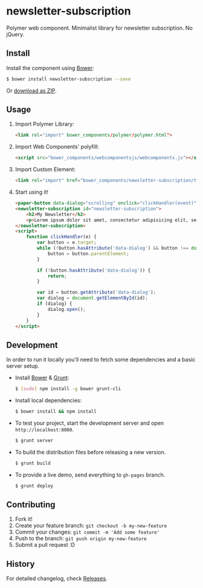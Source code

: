 # newsletter-subscription
Polymer web component. Minimalist library for newsletter subscription. No jQuery.

## Install

Install the component using [Bower](http://bower.io/):

```sh
$ bower install newsletter-subscription --save
```

Or [download as ZIP](https://github.com/kilombo/newsletter-subscription/archive/master.zip).

## Usage

1. Import Polymer Library:

    ```html
    <link rel="import" bower_components/polymer/polymer.html">
    ```

2. Import Web Components' polyfill:

    ```html
    <script src="bower_components/webcomponentsjs/webcomponents.js"></script>
    ```

3. Import Custom Element:

    ```html
    <link rel="import" href="bower_components/newsletter-subscription/twitter-button.html">
    ```

3. Start using it!

    ```html
    <paper-button data-dialog="scrolling" onclick="clickHandler(event)">Newsletter</paper-button>
    <newsletter-subscription id="newsletter-subscription">
        <h2>My Newsletter</h2>
        <p>Lorem ipsum dolor sit amet, consectetur adipisicing elit, sed do eiusmod tempor incididunt ut labore et dolore magna aliqua. Ut enim ad minim veniam, quis nostrud exercitation ullamco laboris nisi ut aliquip ex ea commodo consequat. Duis aute irure dolor in reprehenderit in voluptate velit esse cillum dolore eu fugiat nulla pariatur. Excepteur sint occaecat cupidatat non proident, sunt in culpa qui officia deserunt mollit anim id est laborum.</p>
    </newsletter-subscription>
    <script>
        function clickHandler(e) {
            var button = e.target;
            while (!button.hasAttribute('data-dialog') && button !== document.body) {
                button = button.parentElement;
            }

            if (!button.hasAttribute('data-dialog')) {
                return;
            }

            var id = button.getAttribute('data-dialog');
            var dialog = document.getElementById(id);
            if (dialog) {
                dialog.open();
            }
        }
    </script>
    ```

## Development

In order to run it locally you'll need to fetch some dependencies and a basic server setup.

* Install [Bower](http://bower.io/) & [Grunt](http://gruntjs.com/):

    ```sh
    $ [sudo] npm install -g bower grunt-cli
    ```

* Install local dependencies:

    ```sh
    $ bower install && npm install
    ```

* To test your project, start the development server and open `http://localhost:8000`.

    ```sh
    $ grunt server
    ```

* To build the distribution files before releasing a new version.

    ```sh
    $ grunt build
    ```

* To provide a live demo, send everything to `gh-pages` branch.

    ```sh
    $ grunt deploy
    ```

## Contributing

1. Fork it!
2. Create your feature branch: `git checkout -b my-new-feature`
3. Commit your changes: `git commit -m 'Add some feature'`
4. Push to the branch: `git push origin my-new-feature`
5. Submit a pull request :D

## History

For detailed changelog, check [Releases](https://github.com/kilombo/newsletter-subscription/releases).